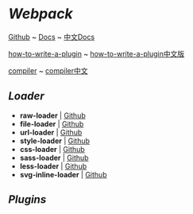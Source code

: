 # _Webpack_

[Github](https://github.com/webpack/webpack) ~ [Docs](https://webpack.js.org/) ~ [中文Docs](https://doc.webpack-china.org/)

[how-to-write-a-plugin](https://doc.webpack-china.org/development/how-to-write-a-plugin/) ~ [how-to-write-a-plugin中文版](https://doc.webpack-china.org/development/how-to-write-a-plugin/)

[compiler](https://webpack.js.org/api/plugins/compiler) ~ [compiler中文](https://doc.webpack-china.org/api/plugins/compiler/)

## _Loader_

- **raw-loader** | [Github](https://github.com/webpack-contrib/raw-loader)
- **file-loader** | [Github](https://github.com/webpack-contrib/file-loader)
- **url-loader** | [Github](https://github.com/webpack-contrib/url-loader)
- **style-loader** | [Github](https://github.com/webpack-contrib/style-loader)
- **css-loader** | [Github](https://github.com/webpack-contrib/css-loader)
- **sass-loader** | [Github](https://github.com/webpack-contrib/sass-loader)
- **less-loader** | [Github](https://github.com/webpack-contrib/less-loader)
- **svg-inline-loader** | [Github](https://github.com/webpack-contrib/svg-inline-loader)


## _Plugins_
